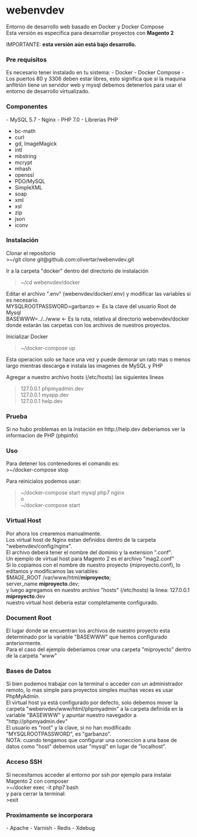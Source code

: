 # webenvdev
Entorno de desarrollo web basado en Docker y Docker Compose</br>
Esta versión es especifica para desarrollar proyectos con <strong>Magento 2</strong></br>

IMPORTANTE: <strong>esta versión aún está bajo desarrollo.</strong>

<h3>Pre requisitos</h3>
Es necesario tener instalado en tu sistema:
- Docker
- Docker Compose
- Los puertos 80 y 3306 deben estar libres, esto significa que si la maquina anfitrión tiene un servidor web y mysql debemos detenerlos para usar el entorno de desarrollo virtualizado.

<h3>Componentes</h3>
- MySQL 5.7
- Nginx
- PHP 7.0
- Librerias PHP
<ul>
<li>bc-math</li>
<li>curl</li>
<li>gd, ImageMagick</li>
<li>intl</li>
<li>mbstring</li>
<li>mcrypt</li>
<li>mhash</li>
<li>openssl</li>
<li>PDO/MySQL</li>
<li>SimpleXML</li>
<li>soap</li>
<li>xml</li>
<li>xsl</li>
<li>zip</li>
<li>json</li>
<li>iconv</li>
</ul>

<h3>Instalación</h3>
Clonar el repositorio</br>
>~/git clone git@github.com:olivertar/webenvdev.git

Ir a la carpeta "docker" dentro del directorio de instalación</br>
>~/cd webenvdev/docker

Editar el archivo ".env" (webenvdev/docker/.env) y modificar las variables si es necesario.</br>
MYSQLROOTPASSWORD=garbanzo <- Es la clave del usuario Root de Mysql</br>
BASEWWW=../../www <- Es la ruta, relativa al directorio webenvdev/docker donde estarán las carpetas con los archivos de nuestros proyectos.

Inicializar Docker</br>
>~/docker-compose up

Esta operacion solo se hace una vez y puede demorar un rato mas o menos largo mientras descarga e instala las imagenes de MySQL y PHP

Agregar a nuestro archivo hosts (/etc/hosts) las siguientes lineas</br>
>127.0.0.1 phpmyadmin.dev</br>
>127.0.0.1 myapp.dev</br>
>127.0.0.1 help.dev

<h3>Prueba</h3>
Si no hubo problemas en la instación en http://help.dev deberiamos ver la informacion de PHP (phpinfo)

<h3>Uso</h3>
Para detener los contenedores el comando es:</br>
>~/docker-compose stop

Para reinicialos podemos usar:</br>
>~/docker-compose start mysql php7 nginx</br>
o</br>
>~/docker-compose start

<h3>Virtual Host</h3>
Por ahora los crearemos manualmente.</br>
Los virtual host de Nginx estan definidos dentro de la carpeta "webenvdev/config/nginx".</br>
El archivo deberá tener el nombre del dominio y la extension ".conf".</br>
Un ejemplo de virtual host para Magento 2 es el archivo "mag2.conf"</br>
Si lo copiamos con el nombre de nuestro proyecto (miproyecto.conf), lo editamos y modificamos las variables:</br>
$MAGE_ROOT /var/www/html/<strong>miproyecto</strong>;</br>
server_name <strong>miproyecto</strong>.dev;</br>
y luego agregamos en nuestro archivo "hosts" (/etc/hosts) la linea: 127.0.0.1 <strong>miproyecto</strong>.dev</br>
nuestro virtual host deberia estar completamente configurado.

<h3>Document Root</h3>
El lugar donde se encuentran los archivos de nuestro proyecto esta determinado por la variable "BASEWWW" que hemos configurado anteriormente.</br>
Para el caso del ejemplo deberiamos crear una carpeta "miproyecto" dentro de la carpeta "www"</br>

<h3>Bases de Datos</h3>
Si bien podemos trabajar con la terminal o acceder con un administrador remoto, lo mas simple para proyectos simples muchas veces es usar PhpMyAdmin.</br>
El virtual host ya está configurado por defecto, solo debemos mover la carpeta "webenvdev/www/html/phpmyadmin" a la carpeta definida en la variable "BASEWWW" y apuntar nuestro navegador a "http://phpmyadmin.dev"</br>
El usuario es "root" y la clave, si no han modificado "MYSQLROOTPASSWORD", es "garbanzo".</br>
NOTA: cuando tengamos que configurar una coneccion a una base de datos como "host" debemos usar "mysql" en lugar de "localhost".

<h3>Acceso SSH</h3>
Si necesitamos acceder al entorno por ssh por ejemplo para instalar Magento 2 con composer</br>
>~/docker exec -it php7 bash</br>
y para cerrar la terminal:</br>
>exit

<h3>Proximamente se incorporara</h3>
- Apache
- Varnish
- Redis
- Xdebug





